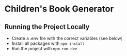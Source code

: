 # Children's Book Generator

## Running the Project Locally

-   Create a .env file with the correct variables (see below)
-   Install all packages with `npm install`
-   Run the project with `npm run dev`
